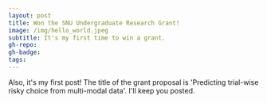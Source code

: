 ```yaml
---
layout: post
title: Won the SNU Undergraduate Research Grant!
image: /img/hello_world.jpeg
subtitle: It's my first time to win a grant.
gh-repo:
gh-badge:
tags:
---
```

Also, it's my first post!
The title of the grant proposal is 'Predicting trial-wise risky choice from multi-modal data'.
I'll keep you posted.

